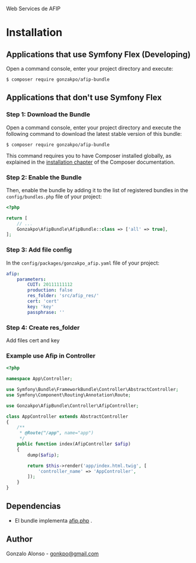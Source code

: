 Web Services de AFIP

Installation
============

Applications that use Symfony Flex (Developing)
-----------------------------------------------

Open a command console, enter your project directory and execute:

```console
$ composer require gonzakpo/afip-bundle
```

Applications that don't use Symfony Flex
----------------------------------------

### Step 1: Download the Bundle

Open a command console, enter your project directory and execute the
following command to download the latest stable version of this bundle:

```console
$ composer require gonzakpo/afip-bundle
```

This command requires you to have Composer installed globally, as explained
in the [installation chapter](https://getcomposer.org/doc/00-intro.md)
of the Composer documentation.

### Step 2: Enable the Bundle

Then, enable the bundle by adding it to the list of registered bundles
in the `config/bundles.php` file of your project:

```php
<?php

return [
    // ...
    Gonzakpo\AfipBundle\AfipBundle::class => ['all' => true],
];

```

### Step 3: Add file config

In the `config/packages/gonzakpo_afip.yaml` file of your project:

```yaml
afip:
    parameters:
        CUIT: 20111111112
        production: false
        res_folder: 'src/afip_res/'
        cert: 'cert'
        key: 'key'
        passphrase: ''


```

### Step 4: Create res_folder

Add files cert and key

### Example use Afip in Controller
```php
<?php

namespace App\Controller;

use Symfony\Bundle\FrameworkBundle\Controller\AbstractController;
use Symfony\Component\Routing\Annotation\Route;

use Gonzakpo\AfipBundle\Controller\AfipController;

class AppController extends AbstractController
{
    /**
     * @Route("/app", name="app")
     */
    public function index(AfipController $afip)
    {
        dump($afip);

        return $this->render('app/index.html.twig', [
            'controller_name' => 'AppController',
        ]);
    }
}

```

## Dependencias
- El bundle implementa [afip.php](https://github.com/ivanalemunioz/afip.php) .

## Author
Gonzalo Alonso - gonkpo@gmail.com
